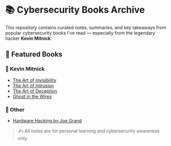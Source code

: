 # 📚 Cybersecurity Books Archive

This repository contains curated notes, summaries, and key takeaways from popular cybersecurity books I've read — especially from the legendary hacker **Kevin Mitnick**.

## 🧠 Featured Books

### 📖 Kevin Mitnick
- [The Art of Invisibility](./Kevin_Mitnick/The_Art_of_Invisibility.md)
- [The Art of Intrusion](./The_Art_of_Intrusion_The_Real_Stories_Behind_the_Exploits_of_Hackers.pdf)
- [The Art of Deception](./The_Art_of_Deception_Controlling_the_Human_Element_of_Security_by.pdf)
- [Ghost in the Wires](./Ghost_in_the_Wires_My_Adventures_as_the_World's_Most_Wanted_Hacker.pdf)

### 🔧 Other
- [Hardware Hacking by Joe Grand](./Hardware_Hacking/Hardware_Hacking_by_Joe_Grand.md)

> ✍️ All notes are for personal learning and cybersecurity awareness only.
